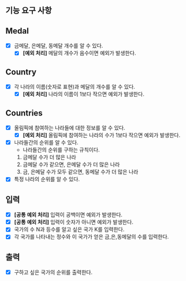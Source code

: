 ## 기능 요구 사항

## Medal
- [x] 금메달, 은메달, 동메달 개수를 알 수 있다.
  - [x] **[예외 처리]** 메달의 개수가 음수이면 예외가 발생한다.

## Country
- [x] 각 나라의 이름(숫자로 표현)과 메달의 개수를 알 수 있다. 
  - [x] **[예외 처리]** 나라의 이름이 1보다 작으면 예외가 발생한다.

## Countries
- [x] 올림픽에 참여하는 나라들에 대한 정보를 알 수 있다.
  - [x] **[예외 처리]** 올림픽에 참여하는 나라의 수가 1보다 작으면 예외가 발생한다.
- [x] 나라들간의 순위를 알 수 있다.
  - 나라들간의 순위를 구하는 규칙이다.
  1. 금메달 수가 더 많은 나라
  2. 금메달 수가 같으면, 은메달 수가 더 많은 나라
  3. 금, 은메달 수가 모두 같으면, 동메달 수가 더 많은 나라
- [x] 특정 나라의 순위를 알 수 있다.

## 입력
- [x] **[공통 예외 처리]** 입력이 공백이면 예외가 발생한다.
- [x] **[공통 예외 처리]** 입력이 숫자가 아니면 예외가 발생한다.
- [x] 국가의 수 N과 등수를 알고 싶은 국가 K를 입력한다.
- [x] 각 국가를 나타내는 정수와 이 국가가 얻은 금,은,동메달의 수를 입력한다.

## 출력
- [x] 구하고 싶은 국가의 순위를 출력한다.
